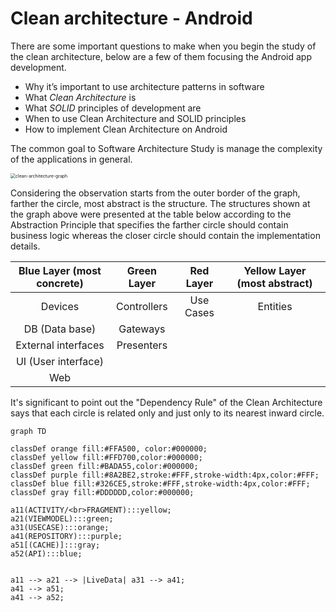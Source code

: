# Clean architecture - Android


There are some important questions to make when you begin the study of the clean architecture, below are a few of them focusing the Android app development.

- Why it’s important to use architecture patterns in software
- What *Clean Architecture* is
- What *SOLID* principles of development are
- When to use Clean Architecture and SOLID principles
- How to implement Clean Architecture on Android

The common goal to Software Architecture Study is manage the complexity of the applications in general.

<img src="https://github.com/CaioCrevelaro/clean-architecture-android/blob/master/assets/images/clean-architecture-graph.png" alt="clean-architecture-graph" style="zoom: 50%;" />

Considering the observation starts from the outer border of the graph, farther the circle, most abstract is the structure. The structures shown at the graph above were presented at the table below according to the Abstraction Principle that specifies the farther circle should contain business logic whereas the closer circle should contain the implementation details.



| Blue Layer (most concrete) | Green Layer | Red Layer | Yellow Layer (most abstract) |
| :------------------------: | :---------: | :-------: | :--------------------------: |
|          Devices           | Controllers | Use Cases |           Entities           |
|       DB (Data base)       |  Gateways   |           |                              |
|    External interfaces     | Presenters  |           |                              |
|    UI (User interface)     |             |           |                              |
|            Web             |             |           |                              |



It's significant to point out the "Dependency Rule" of the Clean Architecture says that each circle is related only and just only to its nearest inward circle.

```mermaid
graph TD

classDef orange fill:#FFA500, color:#000000;
classDef yellow fill:#FFD700,color:#000000;
classDef green fill:#BADA55,color:#000000;
classDef purple fill:#8A2BE2,stroke:#FFF,stroke-width:4px,color:#FFF;
classDef blue fill:#326CE5,stroke:#FFF,stroke-width:4px,color:#FFF;
classDef gray fill:#DDDDDD,color:#000000;

a11(ACTIVITY/<br>FRAGMENT):::yellow;
a21(VIEWMODEL):::green;
a31(USECASE):::orange;
a41(REPOSITORY):::purple;
a51[(CACHE)]:::gray;
a52(API):::blue;


a11 --> a21 --> |LiveData| a31 --> a41;
a41 --> a51;
a41 --> a52;

```
